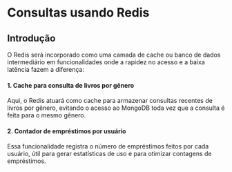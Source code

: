 # Consultas usando Redis

## Introdução

O Redis será incorporado como uma camada de cache ou banco de dados intermediário em funcionalidades onde a rapidez no acesso e a baixa latência fazem a diferença:

#### 1. Cache para consulta de livros por gênero
Aqui, o Redis atuará como cache para armazenar consultas recentes de livros por gênero, evitando o acesso ao MongoDB toda vez que a consulta é feita para o mesmo gênero.

#### 2. Contador de empréstimos por usuário
Essa funcionalidade registra o número de empréstimos feitos por cada usuário, útil para gerar estatísticas de uso e para otimizar contagens de empréstimos.
